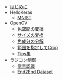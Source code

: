 * [はじめに](README.md)
* HelloKeras
	* [MNIST](mnist.md)
* OpenCV
	* [色空間の変換](colorspace.md)
	* [サイズの変換](size.md)
	* [色成分の分解](color.md)
	* [範囲を指定してCrop](crop.md)
	* [Tips集](tips.md)
* ラジコン制御
    * [信号認識](traffic_sign.md)
    * [End2End Dataset](end2end_dataset.md)